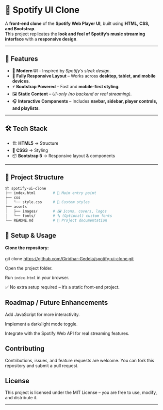 # 🎵 Spotify UI Clone  

A **front-end clone** of the **Spotify Web Player UI**, built using **HTML, CSS, and Bootstrap**.  
This project replicates the **look and feel of Spotify’s music streaming interface** with a **responsive design**.  

---

## 🚀 Features  
- 🎨 **Modern UI** – Inspired by *Spotify’s sleek design*.  
- 📱 **Fully Responsive Layout** – Works across **desktop, tablet, and mobile devices**.  
- ⚡ **Bootstrap Powered** – Fast and **mobile-first styling**.  
- 🖼️ **Static Content** – *UI-only (no backend or real streaming)*.  
- 🎧 **Interactive Components** – Includes **navbar, sidebar, player controls, and playlists**.  

---

## 🛠️ Tech Stack  
- 🏗️ **HTML5** → Structure  
- 🎨 **CSS3** → Styling  
- 📦 **Bootstrap 5** → Responsive layout & components  

---

## 📂 Project Structure  

```bash
📦 spotify-ui-clone
├── index.html        # 🎯 Main entry point
├── css
│   └── style.css     # 🎨 Custom styles
├── assets
│   ├── images/       # 🖼️ Icons, covers, logos
│   └── fonts/        # 🔤 (Optional) custom fonts
└── README.md         # 📘 Project documentation
```

## 🔧 Setup & Usage

#### Clone the repository:

git clone https://github.com/Giridhar-Gedela/spotify-ui-clone.git


Open the project folder.

Run ```index.html``` in your browser.

✅ No extra setup required – it’s a static front-end project.

<!--📸 Screenshots -->



## Roadmap / Future Enhancements

Add JavaScript for more interactivity.

Implement a dark/light mode toggle.

Integrate with the Spotify Web API for real streaming features.

## Contributing

Contributions, issues, and feature requests are welcome.
You can fork this repository and submit a pull request.

## License

This project is licensed under the MIT License – you are free to use, modify, and distribute it.

---
